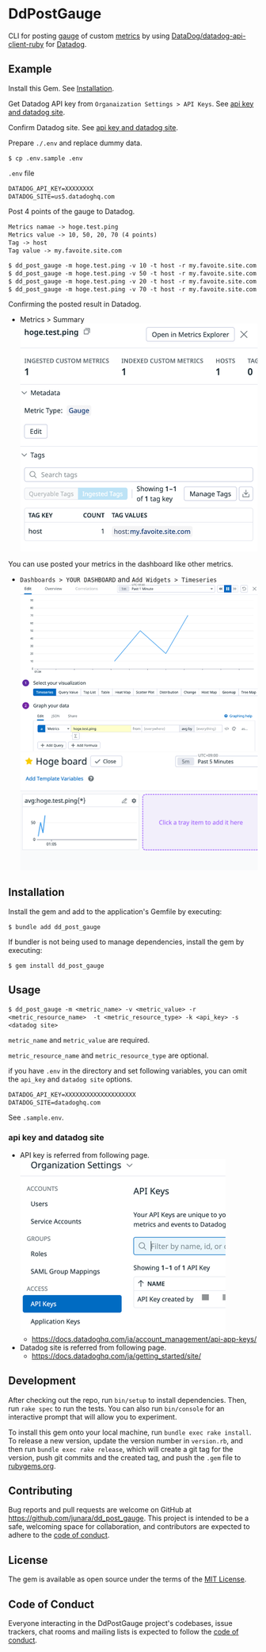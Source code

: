 # DdPostGauge

CLI for posting [gauge](https://docs.datadoghq.com/ja/metrics/types/?tab=gauge) of custom [metrics](https://docs.datadoghq.com/ja/metrics/)  by using [DataDog/datadog-api-client-ruby](https://github.com/DataDog/datadog-api-client-ruby) for [Datadog](https://www.datadoghq.com/ja/).

## Example
Install this Gem. See [Installation](#installation).

Get Datadog API key from `Organaization Settings > API Keys`. See [api key and datadog site](#api-key-and-datadog-site).

Confirm Datadog site. See [api key and datadog site](#api-key-and-datadog-site).

Prepare `./.env` and replace dummy data.

```shell
$ cp .env.sample .env
```

`.env` file

```.env
DATADOG_API_KEY=XXXXXXXX
DATADOG_SITE=us5.datadoghq.com
```

Post 4 points of the gauge to Datadog. 

```
Metrics namae -> hoge.test.ping
Metrics value -> 10, 50, 20, 70 (4 points)
Tag -> host 
Tag value -> my.favoite.site.com
```

```shell
$ dd_post_gauge -m hoge.test.ping -v 10 -t host -r my.favoite.site.com       
$ dd_post_gauge -m hoge.test.ping -v 50 -t host -r my.favoite.site.com
$ dd_post_gauge -m hoge.test.ping -v 20 -t host -r my.favoite.site.com
$ dd_post_gauge -m hoge.test.ping -v 70 -t host -r my.favoite.site.com
```

Confirming the posted result in Datadog.

* Metrics > Summary
  ![img_metrics](images/img_metrics.png)

You can use posted your metrics in the dashboard like other metrics.

* `Dashboards > YOUR DASHBOARD` and `Add Widgets > Timeseries`
  ![img.png](lib/dd_post_gauge/img_edit_dashboard.png)
  ![img.png](images/img_dashboard.png)

## Installation

Install the gem and add to the application's Gemfile by executing:

```shell
$ bundle add dd_post_gauge
```

If bundler is not being used to manage dependencies, install the gem by executing:

```shell
$ gem install dd_post_gauge
```

## Usage

```shell
$ dd_post_gauge -m <metric_name> -v <metric_value> -r <metric_resource_name>  -t <metric_resource_type> -k <api_key> -s <datadog site> 
```

`metric_name` and `metric_value` are required.

`metric_resource_name` and `metric_resource_type` are optional.

if you have `.env` in the directory and set following variables, you can omit the `api_key` and `datadog site` options.

```.env
DATADOG_API_KEY=XXXXXXXXXXXXXXXXXXXX
DATADOG_SITE=datadoghq.com
```

See `.sample.env`.

### api key and datadog site
* API key is referred from following page.
  ![img_api_key.png](images/img_api_key.png)
  * https://docs.datadoghq.com/ja/account_management/api-app-keys/
* Datadog site is referred from following page.
  * https://docs.datadoghq.com/ja/getting_started/site/

## Development

After checking out the repo, run `bin/setup` to install dependencies. Then, run `rake spec` to run the tests. You can also run `bin/console` for an interactive prompt that will allow you to experiment.

To install this gem onto your local machine, run `bundle exec rake install`. To release a new version, update the version number in `version.rb`, and then run `bundle exec rake release`, which will create a git tag for the version, push git commits and the created tag, and push the `.gem` file to [rubygems.org](https://rubygems.org).

## Contributing

Bug reports and pull requests are welcome on GitHub at https://github.com/junara/dd_post_gauge. This project is intended to be a safe, welcoming space for collaboration, and contributors are expected to adhere to the [code of conduct](https://github.com/[USERNAME]/dd_post_gauge/blob/main/CODE_OF_CONDUCT.md).

## License

The gem is available as open source under the terms of the [MIT License](https://opensource.org/licenses/MIT).

## Code of Conduct

Everyone interacting in the DdPostGauge project's codebases, issue trackers, chat rooms and mailing lists is expected to follow the [code of conduct](https://github.com/[USERNAME]/dd_post_gauge/blob/main/CODE_OF_CONDUCT.md).
